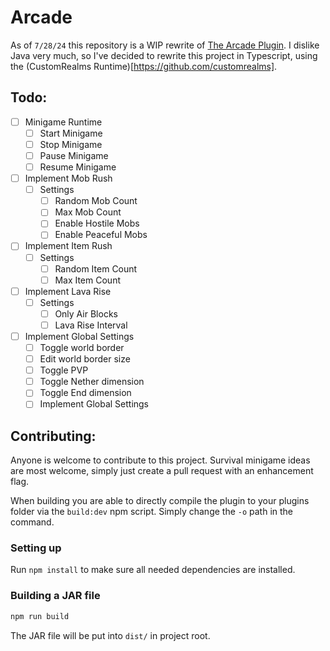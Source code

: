 # Arcade

As of `7/28/24` this repository is a WIP rewrite of [The Arcade Plugin](https://github.com/maytees/arcade).
I dislike Java very much, so I've decided to rewrite this project in Typescript, using the (CustomRealms Runtime)[https://github.com/customrealms].

## Todo:

- [ ] Minigame Runtime
  - [ ] Start Minigame
  - [ ] Stop Minigame
  - [ ] Pause Minigame
  - [ ] Resume Minigame
- [ ] Implement Mob Rush
    - [ ] Settings
      - [ ] Random Mob Count
      - [ ] Max Mob Count
      - [ ] Enable Hostile Mobs
      - [ ] Enable Peaceful Mobs
- [ ] Implement Item Rush
    - [ ] Settings
      - [ ] Random Item Count
      - [ ] Max Item Count
- [ ] Implement Lava Rise
  - [ ] Settings
    - [ ] Only Air Blocks
    - [ ] Lava Rise Interval
- [ ] Implement Global Settings
    - [ ] Toggle world border
    - [ ] Edit world border size
    - [ ] Toggle PVP
    - [ ] Toggle Nether dimension
    - [ ] Toggle End dimension
    - [ ] Implement Global Settings

## Contributing:

Anyone is welcome to contribute to this project. Survival minigame ideas are most welcome,
simply just create a pull request with an enhancement flag.

When building you are able to directly compile the plugin to your plugins folder via the `build:dev` npm
script. Simply change the `-o` path in the command.

### Setting up

Run `npm install` to make sure all needed dependencies are installed.

### Building a JAR file

```sh
npm run build
```

The JAR file will be put into `dist/` in project root.

